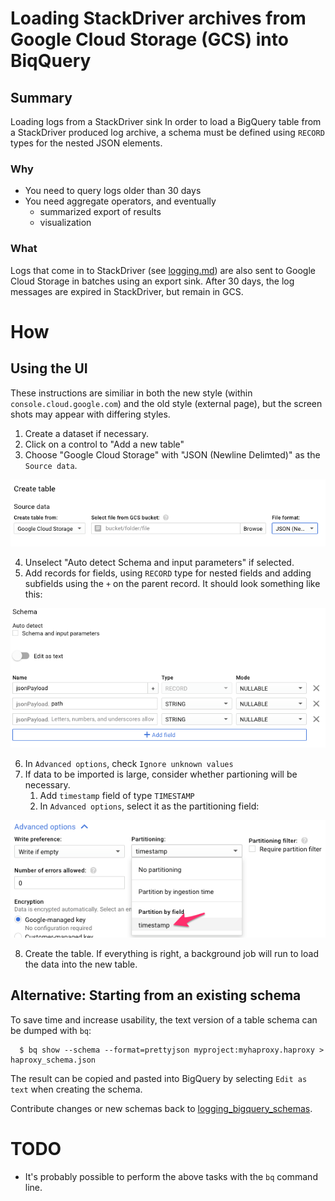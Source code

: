 # Loading StackDriver archives from Google Cloud Storage (GCS) into BiqQuery

## Summary

Loading logs from a StackDriver sink In order to load a BigQuery table from a
StackDriver produced log archive, a schema must be defined using `RECORD`
types for the nested JSON elements.

### Why

 * You need to query logs older than 30 days
 * You need aggregate operators, and eventually 
   * summarized export of results
   * visualization

### What

Logs that come in to StackDriver (see [logging.md](logging.md)) are also sent
to Google Cloud Storage in batches using an export sink. After 30 days, the
log messages are expired in StackDriver, but remain in GCS.

# How

## Using the UI

These instructions are similiar in both the new style (within `console.cloud.google.com`)
and the old style (external page), but the screen shots may appear with
differing styles.

1. Create a dataset if necessary.
2. Click on a control to "Add a new table"
3. Choose "Google Cloud Storage" with "JSON (Newline Delimted)" as the `Source data`.

![source data](../img/create_table_source.png)

4. Unselect "Auto detect Schema and input parameters" if selected.
5. Add records for fields, using `RECORD` type for nested fields and adding
   subfields using the `+` on the parent record.  It should look something like this:

![record type](../img/bigquery_schema_record.png)

6. In `Advanced options`, check `Ignore unknown values`
7. If data to be imported is large, consider whether partioning will be necessary.
   1. Add `timestamp` field of type `TIMESTAMP`
   2. In `Advanced options`, select it as the partitioning field:

![partition by timestamp](../img/bigquery_table_partition.png)

8. Create the table.  If everything is right, a background job will run to
load the data into the new table.

## Alternative: Starting from an existing schema

To save time and increase usability, the text version of a table schema can be
dumped with `bq`:

```
  $ bq show --schema --format=prettyjson myproject:myhaproxy.haproxy > haproxy_schema.json 
```

The result can be copied and pasted into BigQuery by selecting `Edit as text`
when creating the schema.

Contribute changes or new schemas back to [logging_bigquery_schemas](../logging_bigquery_schemas).

# TODO

 * It's probably possible to perform the above tasks with the `bq` command line.